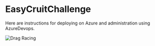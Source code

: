 # EasyCruitChallenge

Here are instructions for deploying on Azure and administration using AzureDevops.

![Drag Racing](https://i.imgur.com/0L1Rsn7.png)
